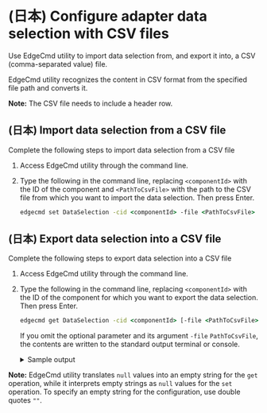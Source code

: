 ﻿---
uid: ConfigureAdapterDataSelectionWithCSVFiles1-1
---

# (日本) Configure adapter data selection with CSV files

Use EdgeCmd utility to import data selection from, and export it into, a CSV (comma-separated value) file.

EdgeCmd utility recognizes the content in CSV format from the specified file path and converts it.

**Note:** The CSV file needs to include a header row.

## (日本) Import data selection from a CSV file

Complete the following steps to import data selection from a CSV file

1. Access EdgeCmd utility through the command line.
2. Type the following in the command line, replacing `<componentId>` with the ID of the component and `<PathToCsvFile>` with the path to the CSV file from which you want to import the data selection. Then press Enter.

    ```cmd
    edgecmd set DataSelection -cid <componentId> -file <PathToCsvFile> -csv
    ```

## (日本) Export data selection into a CSV file

Complete the following steps to export data selection into a CSV file

1. Access EdgeCmd utility through the command line.
2. Type the following in the command line, replacing `<componentId>` with the ID of the component for which you want to export the data selection. Then press Enter.

    ```cmd
    edgecmd get DataSelection -cid <componentId> [-file <PathToCsvFile>] -csv
    ```

    If you omit the optional parameter and its argument `-file` `PathToCsvFile`, the contents are written to the standard output terminal or console.

    <details>
    <summary>Sample output</summary>
    <pre>

        edgecmd get DataSelection -cid OpcUa1 -csv

        selected,name,nodeId,streamId,dataFilterId
        True,Counter,ns=3;s=Counter,3.Counter,
        True,ByteAnalogItem,ns=6;s=ByteAnalogItem,6.ByteAnalogItem,
        True,DoubleAnalogItem,ns=6;s=DoubleAnalogItem,6.DoubleAnalogItem,
        True,FloatAnalogItem,ns=6;s=FloatAnalogItem,6.FloatAnalogItem,
        True,Int16AnalogItem,ns=6;s=Int16AnalogItem,6.Int16AnalogItem,
        True,Int32AnalogItem,ns=6;s=Int32AnalogItem,6.Int32AnalogItem,
        True,Int64AnalogItem,ns=6;s=Int64AnalogItem,6.Int64AnalogItem,
        True,SByteAnalogItem,ns=6;s=SByteAnalogItem,6.SByteAnalogItem,
        True,UInt16AnalogItem,ns=6;s=UInt16AnalogItem,6.UInt16AnalogItem,
        True,UInt32AnalogItem,ns=6;s=UInt32AnalogItem,6.UInt32AnalogItem,
        True,UInt64AnalogItem,ns=6;s=UInt64AnalogItem,6.UInt64AnalogItem,
        True,BooleanDataItem,ns=6;s=BooleanDataItem,6.BooleanDataItem,
        True,ByteDataItem,ns=6;s=ByteDataItem,6.ByteDataItem,
        True,DateTimeDataItem,ns=6;s=DateTimeDataItem,6.DateTimeDataItem,
        True,DoubleDataItem,ns=6;s=DoubleDataItem,6.DoubleDataItem,
        True,FloatDataItem,ns=6;s=FloatDataItem,6.FloatDataItem,
        True,Int16DataItem,ns=6;s=Int16DataItem,6.Int16DataItem,
        True,Int32DataItem,ns=6;s=Int32DataItem,6.Int32DataItem,
        True,Int64DataItem,ns=6;s=Int64DataItem,6.Int64DataItem,
        True,SByteDataItem,ns=6;s=SByteDataItem,6.SByteDataItem,
        True,StringDataItem,ns=6;s=StringDataItem,6.StringDataItem,
        True,UInt16DataItem,ns=6;s=UInt16DataItem,6.UInt16DataItem,
        True,UInt32DataItem,ns=6;s=UInt32DataItem,6.UInt32DataItem,
        True,UInt64DataItem,ns=6;s=UInt64DataItem,6.UInt64DataItem,

    </pre>
    </details>

**Note:** EdgeCmd utility translates `null` values into an empty string for the `get` operation, while it interprets empty strings as `null` values for the `set` operation. To specify an empty string for the configuration, use double quotes `""`.
